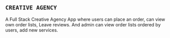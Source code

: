 ## `CREATIVE AGENCY`

A Full Stack Creative Agency App where users can place an order, can view own order lists, Leave reviews. And admin can view order lists ordered by users, add new services. 
